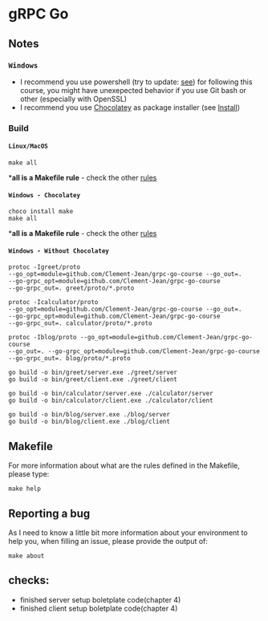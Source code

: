 # gRPC Go


## Notes

### `Windows`

- I recommend you use powershell (try to update: 
[see](https://github.com/PowerShell/PowerShell/releases)) for following 
this course, you might have unexepected behavior if you use Git bash or 
other (especially with OpenSSL)
- I recommend you use [Chocolatey](https://chocolatey.org/) as package 
installer (see [Install](https://chocolatey.org/install))


### Build

#### `Linux/MacOS`

```shell
make all
```
***all is a Makefile rule** - check the other [rules](#makefile)

#### `Windows - Chocolatey`
```shell
choco install make
make all
```
***all is a Makefile rule** - check the other [rules](#makefile)

#### `Windows - Without Chocolatey`

```shell
protoc -Igreet/proto 
--go_opt=module=github.com/Clement-Jean/grpc-go-course --go_out=. 
--go-grpc_opt=module=github.com/Clement-Jean/grpc-go-course 
--go-grpc_out=. greet/proto/*.proto

protoc -Icalculator/proto 
--go_opt=module=github.com/Clement-Jean/grpc-go-course --go_out=. 
--go-grpc_opt=module=github.com/Clement-Jean/grpc-go-course 
--go-grpc_out=. calculator/proto/*.proto

protoc -Iblog/proto --go_opt=module=github.com/Clement-Jean/grpc-go-course 
--go_out=. --go-grpc_opt=module=github.com/Clement-Jean/grpc-go-course 
--go-grpc_out=. blog/proto/*.proto

go build -o bin/greet/server.exe ./greet/server
go build -o bin/greet/client.exe ./greet/client

go build -o bin/calculator/server.exe ./calculator/server
go build -o bin/calculator/client.exe ./calculator/client

go build -o bin/blog/server.exe ./blog/server
go build -o bin/blog/client.exe ./blog/client
```

<a name="makefile"></a>
## Makefile

For more information about what are the rules defined in the Makefile, 
please type:

```shell
make help
```

## Reporting a bug

As I need to know a little bit more information about your environment to 
help you, when filling an issue, please provide the output of:

```shell
make about
```

## checks:
- finished server setup boletplate code(chapter 4)
- finished client setup boletplate code(chapter 4)
